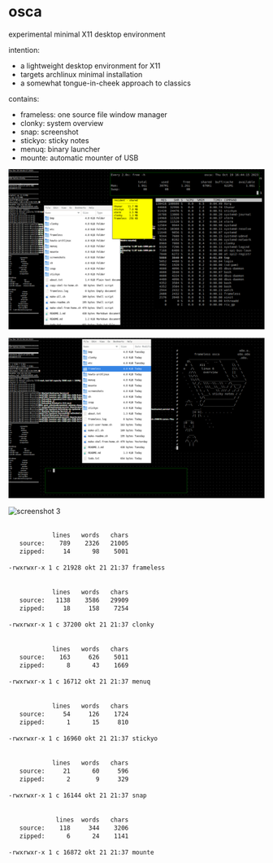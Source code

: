 # osca

experimental minimal X11 desktop environment

intention:
* a lightweight desktop environment for X11
* targets archlinux minimal installation
* a somewhat tongue-in-cheek approach to classics

contains:
* frameless: one source file window manager
* clonky: system overview
* snap: screenshot
* stickyo: sticky notes
* menuq: binary launcher
* mounte: automatic mounter of USB

![screenshot 1](screenshots/frameless-archlinux-1.png)


![screenshot 2](screenshots/frameless-archlinux-2.png)


![screenshot 3](screenshots/frameless-ubuntu-2.png)


```

            lines   words   chars
   source:    789    2326   21005
   zipped:     14      98    5001

-rwxrwxr-x 1 c 21928 okt 21 21:37 frameless


            lines   words   chars
   source:   1138    3586   29909
   zipped:     18     158    7254

-rwxrwxr-x 1 c 37200 okt 21 21:37 clonky


            lines   words   chars
   source:    163     626    5011
   zipped:      8      43    1669

-rwxrwxr-x 1 c 16712 okt 21 21:37 menuq


            lines   words   chars
   source:     54     126    1724
   zipped:      1      15     810

-rwxrwxr-x 1 c 16960 okt 21 21:37 stickyo


            lines   words   chars
   source:     21      60     596
   zipped:      2       9     329

-rwxrwxr-x 1 c 16144 okt 21 21:37 snap


             lines  words   chars
   source:    118     344    3206
   zipped:      6      24    1141

-rwxrwxr-x 1 c 16872 okt 21 21:37 mounte

```
